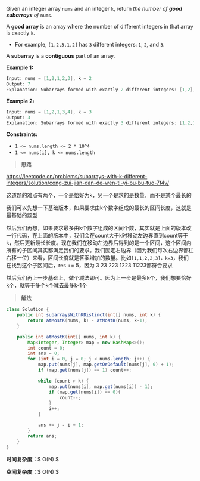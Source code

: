 Given an integer array `nums` and an integer `k`, return *the number of **good subarrays** of* `nums`.

A **good array** is an array where the number of different integers in that array is exactly `k`.

- For example, `[1,2,3,1,2]` has `3` different integers: `1`, `2`, and `3`.

A **subarray** is a **contiguous** part of an array.

 

**Example 1:**

```java
Input: nums = [1,2,1,2,3], k = 2
Output: 7
Explanation: Subarrays formed with exactly 2 different integers: [1,2], [2,1], [1,2], [2,3], [1,2,1], [2,1,2], [1,2,1,2]
```

**Example 2:**

```java
Input: nums = [1,2,1,3,4], k = 3
Output: 3
Explanation: Subarrays formed with exactly 3 different integers: [1,2,1,3], [2,1,3], [1,3,4].
```

 

**Constraints:**

- `1 <= nums.length <= 2 * 10^4`
- `1 <= nums[i], k <= nums.length`



> **思路**

https://leetcode.cn/problems/subarrays-with-k-different-integers/solution/cong-zui-jian-dan-de-wen-ti-yi-bu-bu-tuo-7f4v/

这道题的难点有两个，一个是恰好为k，另一个是求的是数量，而不是某个最长的

我们可以先想一下基础版本，如果要求由k个数字组成的最长的区间长度，这就是最基础的题型

然后我们再想，如果要求最多由k个数字组成的区间个数，其实就是上面的版本改一行代码，在上面的版本中，我们会在count大于k时移动左边界直到count等于k，然后更新最长长度。现在我们在移动左边界后得到的是一个区间，这个区间内所有的子区间其实都满足我们的要求。我们固定右边界（因为我们每次右边界都往右移一位）来看，区间长度就是答案增加的数量。比如`[1,1,2,2,3]，k=3`，我们在找到这个子区间后，res += 5，因为 3 23 223 1223 11223都符合要求

然后我们再上一步基础上，做个减法即可。因为上一步是最多k个，我们想要恰好k个，就等于多个k个减去最多k-1个



> **解法**

```java
class Solution {
    public int subarraysWithKDistinct(int[] nums, int k) {
        return atMostK(nums, k) - atMostK(nums, k-1);
    }

    public int atMostK(int[] nums, int k) {
        Map<Integer, Integer> map = new HashMap<>();
        int count = 0;
        int ans = 0;
        for (int i = 0, j = 0; j < nums.length; j++) {
            map.put(nums[j], map.getOrDefault(nums[j], 0) + 1);
            if (map.get(nums[j]) == 1) count++;

            while (count > k) {
                map.put(nums[i], map.get(nums[i]) - 1);
                if (map.get(nums[i]) == 0){
                    count--;
                }
                i++;
            }

            ans += j - i + 1;
        }
        return ans;
    }
}
```

**时间复杂度：**$ O(N) $

**空间复杂度：**$ O(N) $
